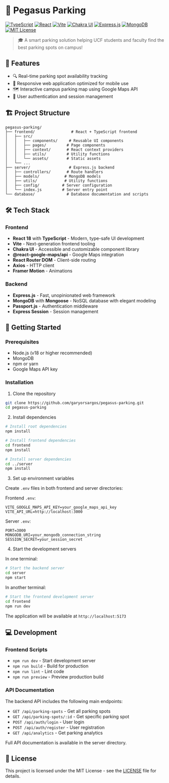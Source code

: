 # 🚗 Pegasus Parking

[![TypeScript](https://img.shields.io/badge/TypeScript-007ACC?style=flat&logo=typescript&logoColor=white)](https://www.typescriptlang.org/)
[![React](https://img.shields.io/badge/React-20232A?style=flat&logo=react&logoColor=61DAFB)](https://reactjs.org/)
[![Vite](https://img.shields.io/badge/Vite-646CFF?style=flat&logo=vite&logoColor=white)](https://vitejs.dev/)
[![Chakra UI](https://img.shields.io/badge/Chakra_UI-319795?style=flat&logo=chakra-ui&logoColor=white)](https://chakra-ui.com/)
[![Express.js](https://img.shields.io/badge/Express.js-000000?style=flat&logo=express&logoColor=white)](https://expressjs.com/)
[![MongoDB](https://img.shields.io/badge/MongoDB-4EA94B?style=flat&logo=mongodb&logoColor=white)](https://www.mongodb.com/)
[![MIT License](https://img.shields.io/badge/License-MIT-green.svg)](https://choosealicense.com/licenses/mit/)

> 🎓 A smart parking solution helping UCF students and faculty find the best parking spots on campus!

## 🌟 Features

- 🔍 Real-time parking spot availability tracking
- 📱 Responsive web application optimized for mobile use
- 🗺️ Interactive campus parking map using Google Maps API
- 🔐 User authentication and session management

## 🏗️ Project Structure

```
pegasus-parking/
├── frontend/                # React + TypeScript frontend
│   ├── src/
│   │   ├── components/     # Reusable UI components
│   │   ├── pages/         # Page components
│   │   ├── context/       # React context providers
│   │   ├── utils/         # Utility functions
│   │   └── assets/        # Static assets
│   └── ...
├── server/                 # Express.js backend
│   ├── controllers/       # Route handlers
│   ├── models/           # MongoDB models
│   ├── utils/            # Utility functions
│   ├── config/          # Server configuration
│   └── index.js         # Server entry point
└── database/              # Database documentation and scripts
```

## 🛠️ Tech Stack

### Frontend
- **React 18** with **TypeScript** - Modern, type-safe UI development
- **Vite** - Next-generation frontend tooling
- **Chakra UI** - Accessible and customizable component library
- **@react-google-maps/api** - Google Maps integration
- **React Router DOM** - Client-side routing
- **Axios** - HTTP client
- **Framer Motion** - Animations

### Backend
- **Express.js** - Fast, unopinionated web framework
- **MongoDB** with **Mongoose** - NoSQL database with elegant modeling
- **Passport.js** - Authentication middleware
- **Express Session** - Session management

## 🚀 Getting Started

### Prerequisites

- Node.js (v18 or higher recommended)
- MongoDB
- npm or yarn
- Google Maps API key

### Installation

1. Clone the repository
```bash
git clone https://github.com/garyorsargos/pegasus-parking.git
cd pegasus-parking
```

2. Install dependencies
```bash
# Install root dependencies
npm install

# Install frontend dependencies
cd frontend
npm install

# Install server dependencies
cd ../server
npm install
```

3. Set up environment variables

Create `.env` files in both frontend and server directories:

Frontend `.env`:
```env
VITE_GOOGLE_MAPS_API_KEY=your_google_maps_api_key
VITE_API_URL=http://localhost:3000
```

Server `.env`:
```env
PORT=3000
MONGODB_URI=your_mongodb_connection_string
SESSION_SECRET=your_session_secret
```

4. Start the development servers

In one terminal:
```bash
# Start the backend server
cd server
npm start
```

In another terminal:
```bash
# Start the frontend development server
cd frontend
npm run dev
```

The application will be available at `http://localhost:5173`

## 💻 Development

### Frontend Scripts
- `npm run dev` - Start development server
- `npm run build` - Build for production
- `npm run lint` - Lint code
- `npm run preview` - Preview production build

### API Documentation

The backend API includes the following main endpoints:

- `GET /api/parking-spots` - Get all parking spots
- `GET /api/parking-spots/:id` - Get specific parking spot
- `POST /api/auth/login` - User login
- `POST /api/auth/register` - User registration
- `GET /api/analytics` - Get parking analytics

Full API documentation is available in the server directory.

## 📝 License

This project is licensed under the MIT License - see the [LICENSE](LICENSE) file for details.
